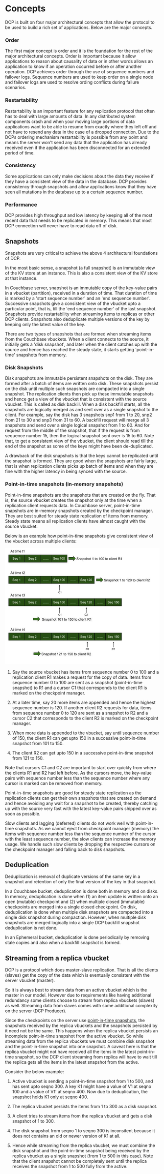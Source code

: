 # Concepts

DCP is built on four major architectural concepts that allow the protocol to be used to build a rich set of applications. Below are the major concepts.

### Order

The first major concept is order and it is the foundation for the rest of the major architectural concepts. Order is important because it allow applications to reason about causality of data or in other words allows an application to know if an operation occurred before or after another operation. DCP achieves order through the use of sequence numbers and failover logs. Sequence numbers are used to keep order on a single node and failover logs are used to resolve ording conflicts during failure scenarios.

### Restartability

Restartability is an important feature for any replication protocol that often has to deal with large amounts of data. In any distributed system components crash and when your moving large portions of data applications want to be able to resume from exactly where they left off and not have to resend any data in the case of a dropped connection. Due to the DCPs ordering mechanism restartability is possible from any point and means the server won't send any data that the application has already received even if the application has been disconnected for an extended period of time.

### Consistency

Some applications can only make decisions about the data they receive if they have a consistent view of the data in the database. DCP provides consistency through snapshots and allow applications know that they have seen all mutations in the database up to a certain sequence number.

### Performance

DCP provides high throughput and low latency by keeping all of the most recent data that needs to be replicated in memory. This means that most DCP connection will never have to read data off of disk.

## Snapshots

Snapshots are very critical to achieve the above 4 architectural foundations of DCP.

In the most basic sense, a snapshot (a full snapshot) is an immutable view of the KV store at an instance. This is also a consistent view of the KV store at that instance.

In Couchbase server, snapshot is an immutable copy of the key-value pairs in a vbucket (partition), received in a duration of time. That duration of time is marked by a 'start sequence number' and an 'end sequence number'. Successive snapshots give a consistent view of the vbucket upto a particular point, that is, till the 'end sequence number' of the last snapshot. Snapshots provide restartability when streaming items to replicas or other DCP clients. Snapshots also deduplicate multiple versions of the key by keeping only the latest value of the key.

There are two types of snapshots that are formed when streaming items from the Couchbase vbuckets. When a client connects to the source, it initially gets a 'disk snapshot', and later when the client catches up with the source and hence has reached the steady state, it starts getting 'point-in-time' snapshots from memory.

### Disk Snapshots
Disk snapshots are immutable persistent snapshots on the disk. They are formed after a batch of items are written onto disk. These snapshots persist on the disk until multiple such snapshots are compacted into a single snapshot. The replication clients then pick up these immutable snapshots and hence get a view of the vbucket that is consistent with the source vbucket. This is called as disk backill. When a disk backfill starts, all the snapshots are logically merged as and sent over as a single snapshot to the client. For example, say the disk has 3 snapshots snp1 from 1 to 20, snp2 from 21 to 30 and snp3 from 31 to 60. A backfill request will merge all 3 snapshots and send over a single logical snapshot from 1 to 60. And for request from the middle of the snapshot, that if the request is from sequence number 15, then the logical snapshot sent over is 15 to 60. Note that, to get a consistent view of the vbucket, the client should read till the end of the snapshot as some of the keys might have been de-duplicated.

A drawback of the disk snapshots is that the keys cannot be replicated until the snapshot is formed. They are good when the snapshots are fairly large, that is when replication clients picks up batch of items and when they are fine with the higher latency in being synced with the source.

### Point-in-time snapshots (in-memory snapshots)
Point-in-time snapshots are the snapshots that are created on the fly. That is, the source vbucket creates the snapshot only at the time when a replication client requests data. In Couchbase server, point-in-time snapshots are in-memory snapshots created by the checkpoint manager. They are best suited for steady state replication of items from memory. Steady state means all replication clients have almost caught with the source vbucket.

Below is an example how point-in-time snapshots give consistent view of the vbucket across multiple clients:

![Point-in-time Snapshots](../images/point_in_time_snapshots.jpg)

1) Say the source vbucket has items from sequence number 0 to 100 and a replication client R1 makes a request for the copy of data. Items from sequence number 0 to 100 are sent as a snapshot (point-in-time snapshot) to R1 and a cursor C1 that corresponds to the client R1 is marked on the checkpoint manager.

2) At a later time, say 20 more items are appended and hence the highest sequence number is 120. If another client R2 requests for data, items from sequence number 0 to 120 are sent as a snapshot to R2 and a cursor C2 that corresponds to the client R2 is marked on the checkpoint manager.

3) When more data is appended to the vbucket, say until sequence number of 150, the client R1 can get upto 150 in a successive point-in-time snapshot from 101 to 150.

4) The client R2 can get upto 150 in a successive point-in-time snapshot from 121 to 150.

Note that cursors C1 and C2 are important to start over quickly from where the clients R1 and R2 had left before. As the cursors move, the key-value pairs with sequence number less than the sequence number where any cursor is marked can be removed from memory.

Point-in-time snapshots are good for steady state replication as the replication clients can get their own snapshots that are created on demand and hence avoiding any wait for a snapshot to be created, thereby catching up with the source very fast with the latest key-value pairs shipped over as soon as possible.

Slow clients and lagging (deferred) clients do not work well with point-in-time snapshots. As we cannot eject from checkpoint manager (memory) the items with sequence number less than the sequence number of the cursor with the least sequence number, the slow clients can increase the memory usage. We handle such slow clients by dropping the respective cursors on the checkpoint manager and falling back to disk snapshots.

## Deduplication
Deduplication is removal of duplicate versions of the same key in a snapshot and retention of only the final version of the key in that snapshot.

In a Couchbase bucket, deduplication is done both in memory and on disks. In memory, deduplication is done when (1) an item update is written onto an open (mutable) checkpoint and (2) when multiple closed (immutable) checkpoints are merged into a single closed checkpoint. On disk, deduplication is done when multiple disk snapshots are compacted into a single disk snapshot during compaction. However, when multiple disk snapshots are merged logically into a single DCP backfill snapshot deduplication is not done.

In an Ephemeral bucket, deduplication is done periodically by removing stale copies and also when a backfill snapshot is formed.

## Streaming from a replica vbucket
DCP is a protocol which does master-slave replication. That is all the clients (slaves) get the copy of the data which is eventually consistent with the server vbucket (master).

So it is always best to stream data from an active vbucket which is the master in our model. However due to requirements like having additional redundancy some clients choose to stream from replica vbuckets (slaves) as well. Streaming data from slaves comes with some additional complexity on the server (DCP Producer).

Since the checkpoints on the server use [point-in-time snapshots](concepts.md#point-in-time-snapshots-in-memory-snapshots), the snapshots received by the replica vbuckets and the snapshots persisted by it need not be the same. This happens when the replica vbucket persists an incomplete point-in-time snapshot from the active vbucket. So while streaming data from the replica vbuckets we must combine disk snapshot and the point-in-time snapshot into one snapshot. A caveat here is that the replica vbucket might not have received all the items in the latest point-in-time snapshot, so the DCP client streaming from replica will have to wait till the replica gets all the items in the latest snapshot from the active.

Consider the below example:
1) Active vbucket is sending a point-in-time snapshot from 1 to 500, and has sent upto seqno 300. A key K1 might have a value of V1 at seqno 100 and a value of V1' at seqno 400. Now due to deduplication, the snapshot holds K1 only at seqno 400.

2) The replica vbucket persists the items from 1 to 300 as a disk snapshot.

3) A client tries to stream items from the replica vbucket and gets a disk snapshot of 1 to 300.

4) The disk snapshot from seqno 1 to seqno 300 is inconsitent because it does not contains an old or newer version of K1 at all.

5) Hence while streaming from the replica vbucket, we must combine the disk snapshot and the point-in-time snapshot being received by the replica vbucket as a single snapshot (from 1 to 500 in this case). Note that the client snapshot cannot be completely sent until the replica receives the snapshot from 1 to 500 fully from the active.

 
